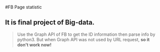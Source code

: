 #FB Page statistic

## It is final project of Big-data.
> Use the Graph API of FB to get the ID information then parse info by python3.
> But when Graph API was not used by URL request, **so it don't work now!**
 
